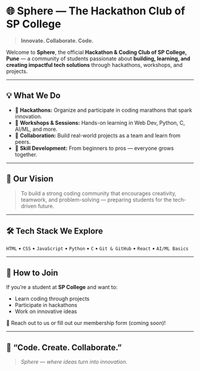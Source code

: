 # 🌐 Sphere — The Hackathon Club of SP College

> **Innovate. Collaborate. Code.**

Welcome to **Sphere**, the official **Hackathon & Coding Club of SP College, Pune** — a community of students passionate about **building, learning, and creating impactful tech solutions** through hackathons, workshops, and projects.

---

## 💡 What We Do
- 🧠 **Hackathons:** Organize and participate in coding marathons that spark innovation.  
- 💬 **Workshops & Sessions:** Hands-on learning in Web Dev, Python, C, AI/ML, and more.  
- 🤝 **Collaboration:** Build real-world projects as a team and learn from peers.  
- 🚀 **Skill Development:** From beginners to pros — everyone grows together.  

---

## 🧩 Our Vision
> To build a strong coding community that encourages creativity, teamwork, and problem-solving — preparing students for the tech-driven future.

---

## 🛠️ Tech Stack We Explore
`HTML` • `CSS` • `JavaScript` • `Python` • `C` • `Git & GitHub` • `React` • `AI/ML Basics`

---

## 💬 How to Join
If you’re a student at **SP College** and want to:
- Learn coding through projects  
- Participate in hackathons  
- Work on innovative ideas  

📩 Reach out to us or fill out our membership form (coming soon)!

---

## 🌟 “Code. Create. Collaborate.”
> _Sphere — where ideas turn into innovation._
